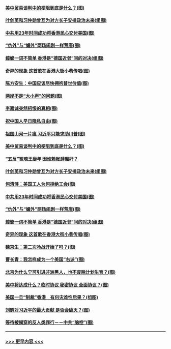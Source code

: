 #### [美中贸易谈判中的梗阻到底是什么？(图)](../pages/p4/907791.md?t=09191655) 
#### [叶剑英和习仲勋曾互为对方长子安排政治未来(组图)](../pages/p4/907786.md?t=09191655) 
#### [中共用23年时间成功将香港民心交付美国(图)](../pages/p4/907698.md?t=09191655) 
#### [“仇外”与“媚外”两场闹剧一样荒唐(图)](../pages/p4/907689.md?t=09191655) 
#### [蟑螂一词不简单 香港是“德国近邻”间的对决(组图)](../pages/p4/907618.md?t=09191655) 
#### [奇异的现象 这首歌在香港大街小巷传唱(图)](../pages/p4/907583.md?t=09191655) 
#### [陈方安生：中国应该尽快拥抱普世价值(图)](../pages/p4/907826.md?t=09191655) 
#### [两岸不是“大小声”的问题(图)](../pages/p4/907825.md?t=09191655) 
#### [李嘉诚突然招恨的真相(图)](../pages/p4/907799.md?t=09191655) 
#### [祝中国人早日隐私自由(图)](../pages/p4/907797.md?t=09191655) 
#### [祖国山河一片瘟 习近平只能求助川普(图)](../pages/p4/907796.md?t=09191655) 
#### [美中贸易谈判中的梗阻到底是什么？(图)](../pages/p4/907791.md?t=09191655) 
#### [“五反”冤魂王康年 因谁赖账肆魔奸？](../pages/p4/907787.md?t=09191655) 
#### [叶剑英和习仲勋曾互为对方长子安排政治未来(组图)](../pages/p4/907786.md?t=09191655) 
#### [何清涟：美国工人为何拒绝工会(图)](../pages/p4/907701.md?t=09191655) 
#### [中共用23年时间成功将香港民心交付美国(图)](../pages/p4/907698.md?t=09191655) 
#### [“仇外”与“媚外”两场闹剧一样荒唐(图)](../pages/p4/907689.md?t=09191655) 
#### [蟑螂一词不简单 香港是“德国近邻”间的对决(组图)](../pages/p4/907618.md?t=09191655) 
#### [奇异的现象 这首歌在香港大街小巷传唱(图)](../pages/p4/907583.md?t=09191655) 
#### [魏京生：第二次冷战开始了吗？(图)](../pages/p4/907581.md?t=09191655) 
#### [曹长青：我怎样成为一个美国“右派”(图)](../pages/p4/907580.md?t=09191655) 
#### [北京为什么宁可引进非洲黑人，也不废除计划生育？(图)](../pages/p4/907577.md?t=09191655) 
#### [美中将达成什么？临时协议 秘密协议 全面协议？(图)](../pages/p4/907576.md?t=09191655) 
#### [美国一旦“制裁”香港　有何灾难性后果？(组图)](../pages/p4/907575.md?t=09191655) 
#### [刘鹤对习近平的最大贡献 是否会破灭？(图)](../pages/p4/907509.md?t=09191655) 
#### [等待被揭穿的反人类罪行－－中共“脑控”(图)](../pages/p4/907167.md?t=09191655) 

----
#### [ >>> 更早内容 <<< ](../indexes/p4-earlier.md)
